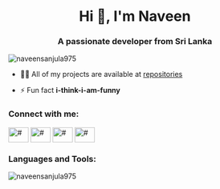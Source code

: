 <h1 align="center">Hi 👋, I'm Naveen</h1>
<h3 align="center">A passionate developer from Sri Lanka</h3>

<p align="left"> <img src="https://komarev.com/ghpvc/?username=naveensanjula975&label=Profile%20views&color=0e75b6&style=flat" alt="naveensanjula975" /> </p>



- 👨‍💻 All of my projects are available at [repositories](https://github.com/naveensanjula975?tab=repositories)

- ⚡ Fun fact **i-think-i-am-funny**

<h3 align="left">Connect with me:</h3>
<p align="left">
<a href="https://twitter.com/naveensanjula20" target="blank"><img align="center" src="https://raw.githubusercontent.com/rahuldkjain/github-profile-readme-generator/master/src/images/icons/Social/twitter.svg" alt="#" height="30" width="40" /></a>  
<a href="https://linkedin.com/in/naveensanjula" target="blank"><img align="center" src="https://raw.githubusercontent.com/rahuldkjain/github-profile-readme-generator/master/src/images/icons/Social/linked-in-alt.svg" alt="#" height="30" width="40" /></a>  
<a href="https://t.me/naveen_sanjula" target="blank"><img align="center" src="https://www.svgrepo.com/show/299513/telegram.svg" alt="#" height="30" width="40" /></a>
<a href="https://dev.to/naveensanjula" target="blank"><img align="center" src="https://raw.githubusercontent.com/rahuldkjain/github-profile-readme-generator/master/src/images/icons/Social/devto.svg" alt="#" height="30" width="40" /></a>  
</p>

<h3 align="left">Languages and Tools:</h3>


<p><img align="left" src="https://github-readme-stats.vercel.app/api/top-langs?username=naveensanjula975&show_icons=true&locale=en&layout=compact" alt="naveensanjula975" /></p>
